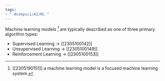 ```yaml
---
tags:
- " #compsci/AI/ML "
---
```


Machine learning models [^1] are typically described as one of three primary algorithm types:
- Supervised Learning → [[2305100142]]
- Unsupervised Learning → [[2305100149]]
- Reinforcement Learning → [[2305100153]]

[^1]: [[2305190151]] a machine learning model is a focused machine learning system.